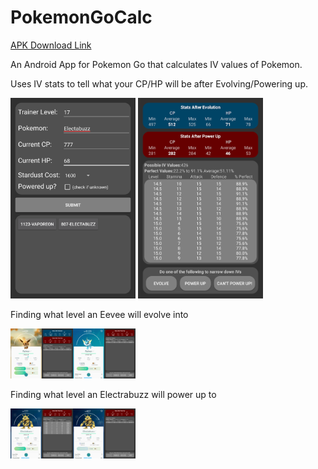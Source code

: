 # PokemonGoCalc

[APK Download Link](https://raw.githubusercontent.com/McAJBen/PokemonGoCalc/master/PokemonGoCalcv0.6.2.apk)<p>
An Android App for Pokemon Go that calculates IV values of Pokemon.<p>
Uses IV stats to tell what your CP/HP will be after Evolving/Powering up.<p>
<img src="Examples/Screenshot_20160731-002825.png" width="200" alt="Screenshot_20160731-002825.png">
<img src="Examples/Screenshot_20160727-051505.png" width="200" alt="Screenshot_20160727-051505.png"><p>
Finding what level an Eevee will evolve into<p>
<img src="Examples/Vaporeon.png" width="200" alt="Vaporeon.png"><p>
Finding what level an Electrabuzz will power up to<p>
<img src="Examples/Electrobuzz.png" width="200" alt="Electrabuzz.png">






